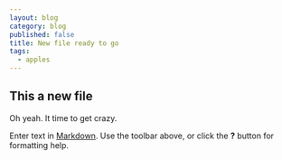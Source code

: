 ```yaml
---
layout: blog
category: blog
published: false
title: New file ready to go
tags: 
  - apples
---
```


## This a new file

Oh yeah. It time to get crazy.

Enter text in [Markdown](http://daringfireball.net/projects/markdown/). Use the toolbar above, or click the **?** button for formatting help.
